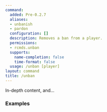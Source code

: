```yaml
---
command:
  added: Pre-0.2.7
  aliases:
  - unbanish
  - pardon
  configuration: []
  description: Removes a ban from a player.
  permissions:
  - rcmds.unban
  supports:
    name-completion: false
    time-format: false
  usage: /unban [player]
layout: command
title: /unban
---
```


In-depth content, and...

### Examples



